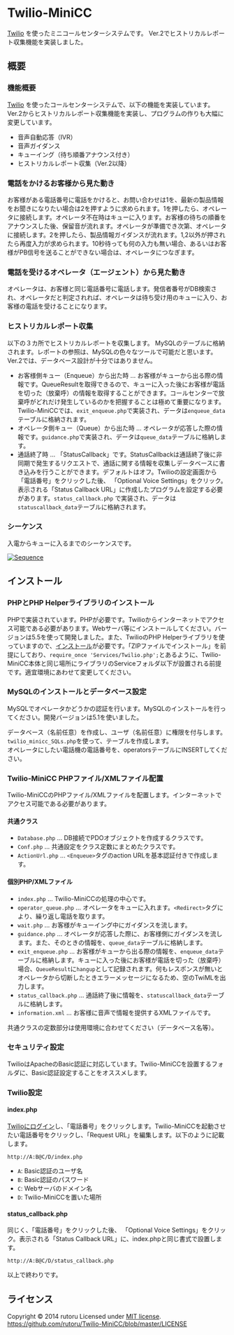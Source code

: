 Twilio-MiniCC
======================
[Twilio](http://twilio.kddi-web.com) を使ったミニコールセンターシステムです。
Ver.2でヒストリカルレポート収集機能を実装しました。

概要
------
### 機能概要 ###
[Twilio](http://twilio.kddi-web.com) を使ったコールセンターシステムで、以下の機能を実装しています。Ver.2からヒストリカルレポート収集機能を実装し、プログラムの作りも大幅に変更しています。

+ 音声自動応答（IVR）
+ 音声ガイダンス
+ キューイング（待ち順番アナウンス付き）
+ ヒストリカルレポート収集（Ver.2以降）

### 電話をかけるお客様から見た動き ###
お客様がある電話番号に電話をかけると、お問い合わせは1を、最新の製品情報をお聞きになりたい場合は2を押すように求められます。1を押したら、オペレータに接続します。オペレータ不在時はキューに入ります。お客様の待ちの順番をアナウンスした後、保留音が流れます。オペレータが準備でき次第、オペレータに接続します。2を押したら、製品情報ガイダンスが流れます。1,2以外が押されたら再度入力が求められます。10秒待っても何の入力も無い場合、あるいはお客様がPB信号を送ることができない場合は、オペレータにつなぎます。

### 電話を受けるオペレータ（エージェント）から見た動き ###
オペレータは、お客様と同じ電話番号に電話します。発信者番号がDB検索され、オペレータだと判定されれば、オペレータは待ち受け用のキューに入り、お客様の電話を受けることになります。

### ヒストリカルレポート収集 ###
以下の３カ所でヒストリカルレポートを収集します。
MySQLのテーブルに格納されます。レポートの参照は、MySQLの色々なツールで可能だと思います。Ver.2では、データベース設計が十分ではありません。

+ お客様側キュー（Enqueue）から出た時 … お客様がキューから出る際の情報です。QueueResultを取得できるので、キューに入った後にお客様が電話を切った（放棄呼）の情報を取得することができます。コールセンターで放棄呼がどれだけ発生しているのかを把握することは極めて重要になります。Twilio-MiniCCでは、`exit_enqueue.php`で実装され、データは`enqueue_data`テーブルに格納されます。
+ オペレータ側キュー（Queue）から出た時 … オペレータが応答した際の情報です。`guidance.php`で実装され、データは`queue_data`テーブルに格納します。
+ 通話終了時 ... 「StatusCallback」です。StatusCallbackは通話終了後に非同期で発生するリクエストで、通話に関する情報を収集しデータベースに書き込みを行うことができます。デフォルトはオフ。Twilioの設定画面から「電話番号」をクリックした後、 「Optional Voice Settings」をクリック。表示される「Status Callback URL」に作成したプログラムを設定する必要があります。`status_callback.php` で実装され、データは`statuscallback_data`テーブルに格納されます。

### シーケンス ###
入電からキューに入るまでのシーケンスです。

[![Sequence][image]](https://www.flickr.com/photos/40853659@N06/13815287663)
 
[image]: https://farm3.staticflickr.com/2914/13815287663_1176bee04a.jpg "Sequence"

インストール
------
### PHPとPHP Helperライブラリのインストール ###
PHPで実装されています。PHPが必要です。Twilioからインターネットでアクセス可能である必要があります。Webサーバ等にインストールしてください。バージョンは5.5を使って開発しました。また、TwilioのPHP Helperライブラリを使っていますので、[インストール](https://jp.twilio.com/docs/php/install)が必要です。「ZIPファイルでインストール」を前提にしており、`require_once 'Services/Twilio.php';`とあるように、Twilio-MiniCC本体と同じ場所にライブラリのServiceフォルダ以下が設置される前提です。適宜環境にあわせて変更してください。

### MySQLのインストールとデータベース設定 ###
MySQLでオペレータかどうかの認証を行います。MySQLのインストールを行ってください。開発バージョンは5.1を使いました。

データベース（名前任意）を作成し、ユーザ（名前任意）に権限を付与します。
`twilio_minicc_SQLs.php`を使って、テーブルを作成します。  
オペレータにしたい電話機の電話番号を、operatorsテーブルにINSERTしてください。

### Twilio-MiniCC PHPファイル/XMLファイル配置 ###
Twilio-MiniCCのPHPファイル/XMLファイルを配置します。インターネットでアクセス可能である必要があります。

#### 共通クラス ####
+ `Database.php` ... DB接続でPDOオブジェクトを作成するクラスです。
+ `Conf.php` ... 共通設定をクラス定数にまとめたクラスです。
+ `ActionUrl.php` ... `<Enqueue>`タグのaction URLを基本認証付きで作成します。

#### 個別PHP/XMLファイル ####
+ `index.php` ... Twilio-MiniCCの処理の中心です。
+ `operator_queue.php` … オペレータをキューに入れます。`<Redirect>`タグにより、繰り返し電話を取ります。
+ `wait.php` … お客様がキューイング中にガイダンスを流します。
+ `guidance.php` … オペレータが応答した際に、お客様側にガイダンスを流します。また、そのときの情報を、`queue_data`テーブルに格納します。
+ `exit_enqueue.php` … お客様がキューから出る際の情報を、`enqueue_data`テーブルに格納します。キューに入った後にお客様が電話を切った（放棄呼）場合、`QueueResult`に`hangup`として記録されます。何もレスポンスが無いとオペレータから切断したときエラーメッセージになるため、空のTwiMLを出力します。
+ `status_callback.php` … 通話終了後に情報を、`statuscallback_data`テーブルに格納します。
+ `information.xml` … お客様に音声で情報を提供するXMLファイルです。

共通クラスの定数部分は使用環境に合わせてください（データベース名等）。

### セキュリティ設定 ###
TwilioはApacheのBasic認証に対応しています。Twilio-MiniCCを設置するフォルダに、Basic認証設定することをオススメします。

### Twilio設定 ###
#### index.php ####
[Twilioにログイン](https://jp.twilio.com/login/kddi-web)し、「電話番号」をクリックします。Twilio-MiniCCを起動させたい電話番号をクリックし、「Request URL」を編集します。以下のように記載します。

    http://A:B@C/D/index.php

+ `A`: Basic認証のユーザ名
+ `B`: Basic認証のパスワード
+ `C`: Webサーバのドメイン名
+ `D`: Twilio-MiniCCを置いた場所

#### status_callback.php ####
同じく、「電話番号」をクリックした後、 「Optional Voice Settings」をクリック。表示される「Status Callback URL」に、index.phpと同じ書式で設置します。

    http://A:B@C/D/status_callback.php

以上で終わりです。
   
ライセンス
----------
Copyright &copy; 2014 rutoru
Licensed under [MIT license][MIT].    
https://github.com/rutoru/Twilio-MiniCC/blob/master/LICENSE
 
[MIT]: http://www.opensource.org/licenses/mit-license.php
